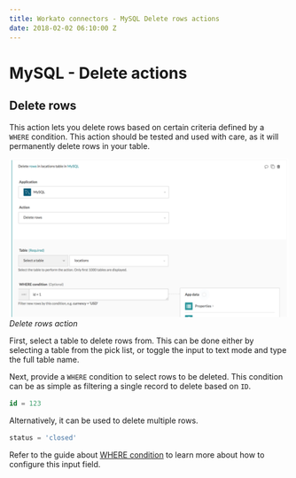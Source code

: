 ```yaml
---
title: Workato connectors - MySQL Delete rows actions
date: 2018-02-02 06:10:00 Z
---
```


# MySQL - Delete actions

## Delete rows

This action lets you delete rows based on certain criteria defined by a ` WHERE` condition. This action should be tested and used with care, as it will permanently delete rows in your table.

![Delete action](/assets/images/mysql/delete-rows-action.png)
*Delete rows action*

First, select a table to delete rows from. This can be done either by selecting a table from the pick list, or toggle the input to text mode and type the full table name.

Next, provide a `WHERE` condition to select rows to be deleted. This condition can be as simple as filtering a single record to delete based on `ID`.

```sql
id = 123
```

Alternatively, it can be used to delete multiple rows.

```sql
status = 'closed'
```

Refer to the guide about [WHERE condition](/connectors/mysql.md#where-condition) to learn more about how to configure this input field.

